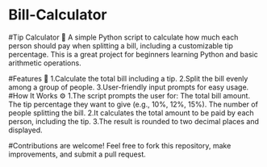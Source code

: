 # Bill-Calculator

#Tip Calculator 💸
A simple Python script to calculate how much each person should pay when splitting a bill, including a customizable tip percentage. This is a great project for beginners learning Python and basic arithmetic operations.

#Features 🚀
1.Calculate the total bill including a tip.
2.Split the bill evenly among a group of people.
3.User-friendly input prompts for easy usage.
#How It Works ⚙️
1.The script prompts the user for:
   The total bill amount.
   The tip percentage they want to give (e.g., 10%, 12%, 15%).
   The number of people splitting the bill.
2.It calculates the total amount to be paid by each person, including the tip.
3.The result is rounded to two decimal places and displayed.

#Contributions are welcome! Feel free to fork this repository, make improvements, and submit a pull request.
